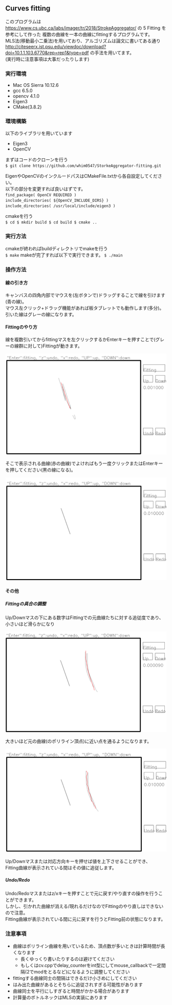 ## Curves fitting
このプログラムは https://www.cs.ubc.ca/labs/imager/tr/2018/StrokeAggregator/ の 5 Fitting を参考にして作った
複数の曲線を一本の曲線にfittingするプログラムです。<br>
MLS法(移動最小二乗法)を用いており、アルゴリズムは論文に書いてある通り
http://citeseerx.ist.psu.edu/viewdoc/download?doi=10.1.1.103.6770&rep=rep1&type=pdf
の手法を用いてます。<br>
(実行時に注意事項は大事だったりします)

### 実行環境
- Mac OS Sierra 10.12.6
- gcc 6.5.0
- opencv 4.1.0
- Eigen3
- CMake(3.8.2)

### 環境構築
以下のライブラリを用いています<br>
- Eigen3
- OpenCV

まずはコードのクローンを行う<br>
`$ git clone https://github.com/whim0547/StorkeAggregator-fitting.git`

EigenやOpenCVのインクルードパスはCMakeFile.txtから各自設定してください。<br>
以下の部分を変更すれば良いはずです。<br>
`find_package( OpenCV REQUIRED )` <br>
`include_directories( ${OpenCV_INCLUDE_DIRS} )` <br>
`include_directories( /usr/local/include/eigen3 )` <br>

cmakeを行う<br>
`$ cd
$ mkdir build
$ cd build
$ cmake ..`


### 実行方法
cmakeが終わればbuildディレクトリでmakeを行う<br>
`$ make`
makeが完了すれば以下で実行できます。
`$ ./main`

### 操作方法
#### 線の引き方
キャンバスの四角内部でマウスを(左ボタンで)ドラッグすることで線を引けます(青の線)。<br>
マウス左クリック+ドラッグ機能があれば板タブレットでも動作します(多分)。<br>
引いた線はグレーの線になります。

#### Fittingのやり方
線を複数引いてからfittingマスを左クリックするかEnterキーを押すことで(グレーの線群に対して)Fittingが動きます。<br>

<p align="center">
<img src="./img/fitting.png">
</p>

そこで表示される曲線(赤の曲線)でよければもう一度クリックまたはEnterキーを押してください(黒の線になる)。<br>

<p align="center">
<img src="./img/fitted.png">
</p>

#### その他
##### Fittingの具合の調整
Up/Downマスの下にある数字はFittingでの元曲線たちに対する追従度であり、<br>
小さいほど滑らかになり<br>

<p align="center">
<img src="./img/fitting1.png">
</p>

大きいほど元の曲線(のポリライン頂点)に近い点を通るようになります。<br>

<p align="center">
<img src="./img/fitting2.png">
</p>

Up/Downマスまたは対応方向キーを押せば値を上下させることができ、<br>
Fitting曲線が表示されている間はその値に追従します。

##### Undo/Redo
Undo/Redoマスまたはz/xキーを押すことで元に戻す/やり直すの操作を行うことができます。<br>
しかし、引かれた曲線が消える/現れるだけなのでFittingのやり直しはできないので注意。<br>
Fitting曲線が表示されている間に元に戻すを行うとFitting前の状態になります。

### 注意事項
- 曲線はポリライン曲線を用いているため、頂点数が多いときは計算時間が長くなります
  - 長くゆっくり書いたりするのは避けてください
  - もしくはcv.cppでdelay_counterをint型にしてmouse_callbackで一定間隔(2でmodをとるなど)になるように調整してください
- fittingする曲線同士の間隔はできるだけ小さめにしてください
- はみ出た曲線があるとそちらに追従されすぎる可能性があります
- 曲線同士を平行にしすぎると時間がかかる場合があります
- 計算量のボトルネックはMLSの実装にあります
